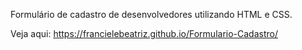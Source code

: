 Formulário de cadastro de desenvolvedores utilizando HTML e CSS. 

Veja aqui: https://francielebeatriz.github.io/Formulario-Cadastro/
